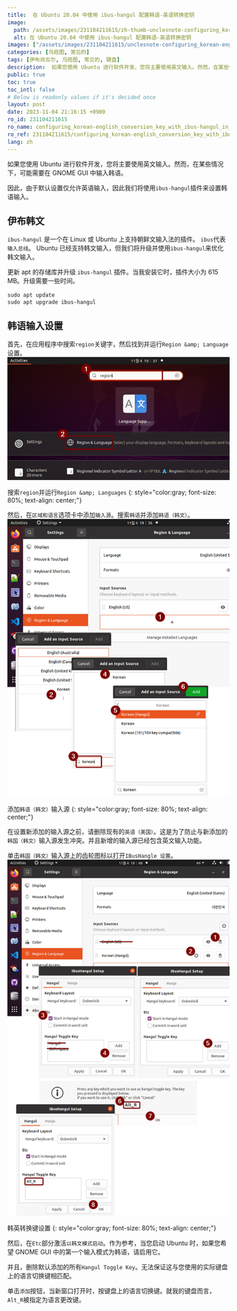 ```yaml
---
title:  在 Ubuntu 20.04 中使用 ibus-hangul 配置韩语-英语转换密钥
image:
  path: /assets/images/231104211615/zh-thumb-unclesnote-configuring_korean-english_conversion_key_with_ibus-hangul_in_ubuntu_20.04.png
  alt: 在 Ubuntu 20.04 中使用 ibus-hangul 配置韩语-英语转换密钥
images: ["/assets/images/231104211615/unclesnote-configuring_korean-english_conversion_key_with_ibus-hangul_in_ubuntu_20.04-search_region_and_run_region_lanugages.png", "/assets/images/231104211615/unclesnote-configuring_korean-english_conversion_key_with_ibus-hangul_in_ubuntu_20.04-add_korean_hangul_input_source.png", "/assets/images/231104211615/unclesnote-configuring_korean-english_conversion_key_with_ibus-hangul_in_ubuntu_20.04-korean-english_conversion_key_setting.png"]
categories: [乌班图, 常见的]
tags: [伊布尚古尔, 乌班图, 常见的, 键盘]
description:  如果您使用 Ubuntu 进行软件开发，您将主要使用英文输入。然而，在某些情况下，可能需要在 GNOME GUI 中输入韩语。因此，由于默认设置仅允许英语输入，因此我们将使用`ibus-hangul`插件来设置韩语输入。
public: true
toc: true
toc_intl: false
# Below is readonly values if it's decided once
layout: post
date: 2023-11-04 21:16:15 +0900
ro_id: 231104211615
ro_name: configuring_korean-english_conversion_key_with_ibus-hangul_in_ubuntu_20.04
ro_ref: 231104211615/configuring_korean-english_conversion_key_with_ibus-hangul_in_ubuntu_20.04
lang: zh
---
```

如果您使用 Ubuntu 进行软件开发，您将主要使用英文输入。然而，在某些情况下，可能需要在 GNOME GUI 中输入韩语。  

因此，由于默认设置仅允许英语输入，因此我们将使用`ibus-hangul`插件来设置韩语输入。  
## 伊布韩文
`ibus-hangul` 是一个在 Linux 或 Ubuntu 上支持朝鲜文输入法的插件。 `ibus`代表`输入总线`。 Ubuntu 已经支持韩文输入，但我们将升级并使用`ibus-hangul`来优化韩文输入。  

更新 apt 的存储库并升级 `ibus-hangul` 插件。当我安装它时，插件大小为 615 MB。升级需要一些时间。  

```shell
sudo apt update
sudo apt upgrade ibus-hangul
```
## 韩语输入设置
首先，在应用程序中搜索`region`关键字，然后找到并运行`Region &amp; Language`设置。  
![搜索`region`并运行`Region &amp; Languages`](/assets/images/231104211615/unclesnote-configuring_korean-english_conversion_key_with_ibus-hangul_in_ubuntu_20.04-search_region_and_run_region_lanugages.png)  

搜索`region`并运行`Region &amp; Languages`
{: style="color:gray; font-size: 80%; text-align: center;"}

然后，在`区域和语言`选项卡中添加`输入源`。搜索`韩语`并添加`韩语（韩文）`。  
![添加`韩语（韩文）`输入源](/assets/images/231104211615/unclesnote-configuring_korean-english_conversion_key_with_ibus-hangul_in_ubuntu_20.04-add_korean_hangul_input_source.png)  

添加`韩语（韩文）`输入源
{: style="color:gray; font-size: 80%; text-align: center;"}

在设置新添加的输入源之前，请删除现有的`英语（美国）`。这是为了防止与新添加的`韩国（韩文）`输入源发生冲突。并且新增的输入源已经包含英文输入功能。  

单击`韩国（韩文）`输入源上的齿轮图标以打开`IBusHangle 设置`。  
![韩英转换键设置](/assets/images/231104211615/unclesnote-configuring_korean-english_conversion_key_with_ibus-hangul_in_ubuntu_20.04-korean-english_conversion_key_setting.png)  

韩英转换键设置
{: style="color:gray; font-size: 80%; text-align: center;"}

然后，在`Etc`部分激活`以韩文模式启动`。作为参考，当您启动 Ubuntu 时，如果您希望 GNOME GUI 中的第一个输入模式为韩语，请启用它。  

并且，删除默认添加的所有`Hangul Toggle Key`。无法保证这与您使用的实际键盘上的语言切换键相匹配。  

单击`添加`按钮，当新窗口打开时，按键盘上的语言切换键。就我的键盘而言，`Alt_R`被指定为语言更改键。  
